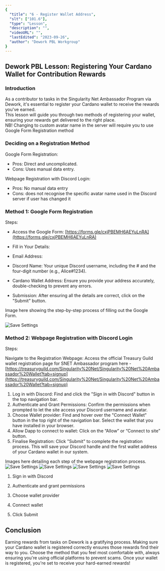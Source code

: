 ```yaml
---
{
  "title": "6 - Register Wallet Address",
  "slt": ["101.6"],
  "type": "Lesson",
  "description": "",
  "videoURL": "",
  "lastEdited": "2023-09-26",
  "author": "Dework PBL Workgroup"
}
---
```



## Dework PBL Lesson:  Registering Your Cardano Wallet for Contribution Rewards

### Introduction

As a contributor to tasks in the Singularity Net Ambassador Program via Dework, it's essential to register your Cardano wallet to receive the rewards you've earned.  
This lesson will guide you through two methods of registering your wallet, ensuring your rewards get delivered to the right place.  
NB! Changing to custom avatar name in the server will require you to use Google Form Registration method

### Deciding on a Registration Method

Google Form Registration:

 - Pros: Direct and uncomplicated.
 - Cons: Uses manual data entry.

Webpage Registration with Discord Login:

 - Pros: No manual data entry
 - Cons: does not recognise the specific avatar name used in the Discord server if user has changed it

### Method 1: Google Form Registration

Steps:

-   Access the Google Form: [https://forms.gle/cxjPBEMH6AEYuLnRA](https://forms.gle/cxjPBEMH6AEYuLnRA)
-   Fill in Your Details:
-   Email Address:
    
-   Discord Name: Your unique Discord username, including the # and the four-digit number (e.g., Alice#1234).
-   Cardano Wallet Address: Ensure you provide your address accurately, double-checking to prevent any errors.
-   Submission: After ensuring all the details are correct, click on the "Submit" button. 

Image here showing the step-by-step process of filling out the Google Form.

![Save Settings](/Dework_PBL_Pictures/Module_101/Wallet_reg_google_form.png)

### Method 2: Webpage Registration with Discord Login

Steps:

Navigate to the Registration Webpage: Access the official Treasury Guild wallet registration page for SNET Ambassador program here - [https://treasuryguild.com/Singularity%20Net/Singularity%20Net%20Ambassador%20Wallet?tab=signup](https://treasuryguild.com/Singularity%20Net/Singularity%20Net%20Ambassador%20Wallet?tab=signup)


1.  Log in with Discord: Find and click the "Sign in with Discord" button in the top navigation bar.  
2.  Authenticate and Grant Permissions: Confirm the permissions when prompted to let the site access your Discord username and avatar.  
3.  Choose Wallet provider: Find and hover over the "Connect Wallet" button in the top right of the navigation bar. Select the wallet that you have installed in your browser.  
4.  Allow Dapp to connect to wallet: Click on the “Allow” or “Connect to site” button.  
5.  Finalise Registration: Click "Submit" to complete the registration process. This will save your Discord handle and the first wallet address of your Cardano wallet in our system.
    
Images here detailing each step of the webpage registration process.  
![Save Settings](/Dework_PBL_Pictures/Module_101/Wallet_reg_step_1.png)
![Save Settings](/Dework_PBL_Pictures/Module_101/Wallet_reg_step_2.png)
![Save Settings](/Dework_PBL_Pictures/Module_101/Wallet_reg_step_3.png)
![Save Settings](/Dework_PBL_Pictures/Module_101/Wallet_reg_step_4.png)

1.  Sign in with Discord
    
2.  Authenticate and grant permissions
    
3.  Choose wallet provider
    
4.  Connect wallet
    
5.  Click Submit
    

## Conclusion

Earning rewards from tasks on Dework is a gratifying process. Making sure your Cardano wallet is registered correctly ensures those rewards find their way to you. Choose the method that you feel most comfortable with, always ensuring you're using official platforms to prevent scams. Once your wallet is registered, you're set to receive your hard-earned rewards!